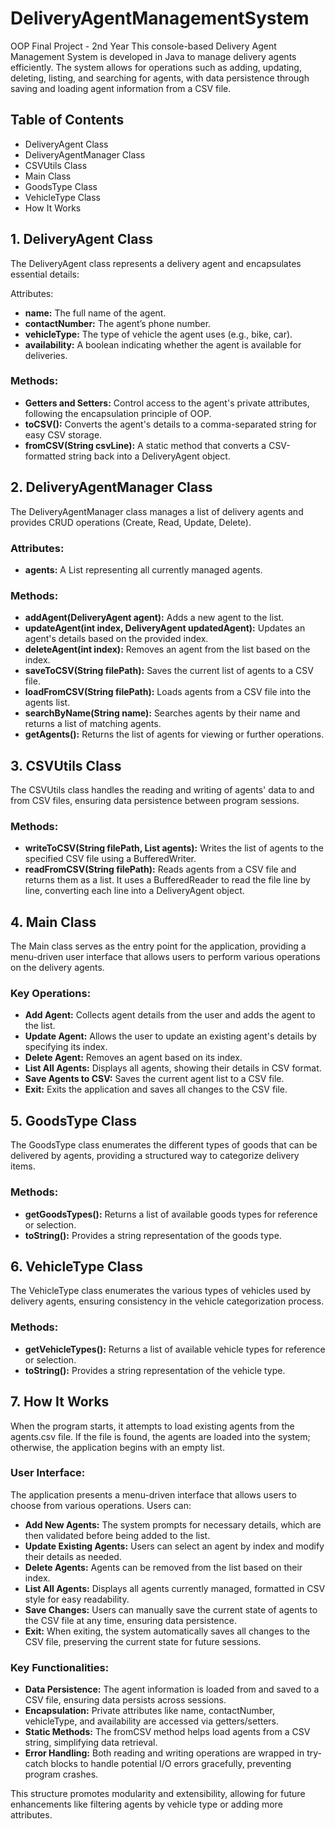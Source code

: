# DeliveryAgentManagementSystem
OOP Final Project - 2nd Year
This console-based Delivery Agent Management System is developed in Java to manage delivery agents efficiently. The system allows for operations such as adding, updating, deleting, listing, and searching for agents, with data persistence through saving and loading agent information from a CSV file.

## Table of Contents
- DeliveryAgent Class
- DeliveryAgentManager Class
- CSVUtils Class
- Main Class
- GoodsType Class
- VehicleType Class
- How It Works


## 1. DeliveryAgent Class
The DeliveryAgent class represents a delivery agent and encapsulates essential details:

Attributes:
- **name:** The full name of the agent.
- **contactNumber:** The agent’s phone number.
- **vehicleType:** The type of vehicle the agent uses (e.g., bike, car).
- **availability:** A boolean indicating whether the agent is available for deliveries.
### Methods:
- **Getters and Setters:** Control access to the agent's private attributes, following the encapsulation principle of OOP.
- **toCSV():** Converts the agent's details to a comma-separated string for easy CSV storage.
- **fromCSV(String csvLine):** A static method that converts a CSV-formatted string back into a DeliveryAgent object.

## 2. DeliveryAgentManager Class
The DeliveryAgentManager class manages a list of delivery agents and provides CRUD operations (Create, Read, Update, Delete).

### Attributes:
- **agents:** A List<DeliveryAgent> representing all currently managed agents.

### Methods:
- **addAgent(DeliveryAgent agent):** Adds a new agent to the list.
- **updateAgent(int index, DeliveryAgent updatedAgent):** Updates an agent's details based on the provided index.
- **deleteAgent(int index):** Removes an agent from the list based on the index.
- **saveToCSV(String filePath):** Saves the current list of agents to a CSV file.
- **loadFromCSV(String filePath):** Loads agents from a CSV file into the agents list.
- **searchByName(String name):** Searches agents by their name and returns a list of matching agents.
- **getAgents():** Returns the list of agents for viewing or further operations.

## 3. CSVUtils Class
The CSVUtils class handles the reading and writing of agents' data to and from CSV files, ensuring data persistence between program sessions.

### Methods:
- **writeToCSV(String filePath, List<DeliveryAgent> agents):** Writes the list of agents to the specified CSV file using a BufferedWriter.
- **readFromCSV(String filePath):** Reads agents from a CSV file and returns them as a list. It uses a BufferedReader to read the file line by line, converting each line into a DeliveryAgent object.

## 4. Main Class
The Main class serves as the entry point for the application, providing a menu-driven user interface that allows users to perform various operations on the delivery agents.

### Key Operations:
- **Add Agent:** Collects agent details from the user and adds the agent to the list.
- **Update Agent:** Allows the user to update an existing agent's details by specifying its index.
- **Delete Agent:** Removes an agent based on its index.
- **List All Agents:** Displays all agents, showing their details in CSV format.
- **Save Agents to CSV:** Saves the current agent list to a CSV file.
- **Exit:** Exits the application and saves all changes to the CSV file.

## 5. GoodsType Class
The GoodsType class enumerates the different types of goods that can be delivered by agents, providing a structured way to categorize delivery items.

### Methods:
- **getGoodsTypes():** Returns a list of available goods types for reference or selection.
- **toString():** Provides a string representation of the goods type.

## 6. VehicleType Class
The VehicleType class enumerates the various types of vehicles used by delivery agents, ensuring consistency in the vehicle categorization process.

### Methods:
- **getVehicleTypes():** Returns a list of available vehicle types for reference or selection.
- **toString():** Provides a string representation of the vehicle type.

## 7. How It Works
When the program starts, it attempts to load existing agents from the agents.csv file. If the file is found, the agents are loaded into the system; otherwise, the application begins with an empty list.

### User Interface:
The application presents a menu-driven interface that allows users to choose from various operations. Users can:

- **Add New Agents:** The system prompts for necessary details, which are then validated before being added to the list.
- **Update Existing Agents:** Users can select an agent by index and modify their details as needed.
- **Delete Agents:** Agents can be removed from the list based on their index.
- **List All Agents:** Displays all agents currently managed, formatted in CSV style for easy readability.
- **Save Changes:** Users can manually save the current state of agents to the CSV file at any time, ensuring data persistence.
- **Exit:** When exiting, the system automatically saves all changes to the CSV file, preserving the current state for future sessions.

### Key Functionalities:

- **Data Persistence:** The agent information is loaded from and saved to a CSV file, ensuring data persists across sessions.
- **Encapsulation:** Private attributes like name, contactNumber, vehicleType, and availability are accessed via getters/setters.
- **Static Methods:** The fromCSV method helps load agents from a CSV string, simplifying data retrieval.
- **Error Handling:** Both reading and writing operations are wrapped in try-catch blocks to handle potential I/O errors gracefully, preventing program crashes.

This structure promotes modularity and extensibility, allowing for future enhancements like filtering agents by vehicle type or adding more attributes.
